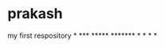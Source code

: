 # prakash
my first respository
                           *
                          ***
                         *****
                        *******
                           *
                           *
                          * *
